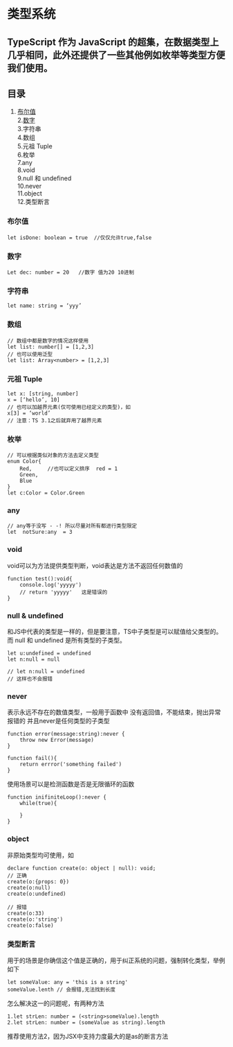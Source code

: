 # 类型系统

## TypeScript 作为 JavaScript 的超集，在数据类型上几乎相同，此外还提供了一些其他例如枚举等类型方便我们使用。

## 目录
1. [布尔值](https://github.com/Will0319/study/blob/master/TypeScript/%E7%B1%BB%E5%9E%8B%E7%B3%BB%E7%BB%9F.md#%E5%B8%83%E5%B0%94%E5%80%BC)  
2.[数字](https://github.com/Will0319/study/blob/master/TypeScript/类型系统.md#数字)  
3.字符串  
4.数组  
5.元祖 Tuple  
6.枚举  
7.any  
8.void  
9.null 和 undefined  
10.never  
11.object  
12.类型断言  

### 布尔值
```
let isDone: boolean = true  //仅仅允许true,false
```

### 数字
```
Let dec: number = 20   //数字 值为20 10进制
```

### 字符串
```
let name: string = ‘yyy’
```

### 数组
```
// 数组中都是数字的情况这样使用
let list: number[] = [1,2,3]
// 也可以使用泛型
let list: Array<number> = [1,2,3]
```

### 元祖 Tuple
```
let x: [string, number]
x = [‘hello’, 10]
// 也可以加越界元素(仅可使用已经定义的类型)，如
x[3] = ‘world’
// 注意：TS 3.1之后就弃用了越界元素
```

### 枚举
```
// 可以根据类似对象的方法去定义类型
enum Color{
    Red,     //也可以定义排序  red = 1
    Green,
    Blue
}
let c:Color = Color.Green
```

### any
```
// any等于没写 - -! 所以尽量对所有都进行类型限定
let  notSure:any  = 3
```

### void
void可以为方法提供类型判断，void表达是方法不返回任何数值的
```
function test():void{
    console.log('yyyyy')
    // return 'yyyyy'   这是错误的
}
```

### null & undefined
和JS中代表的类型是一样的，但是要注意，TS中子类型是可以赋值给父类型的。而 null 和 undefined 是所有类型的子类型。
```
let u:undefined = undefined
let n:null = null

// let n:null = undefined
// 这样也不会报错
```

### never
表示永远不存在的数值类型，一般用于函数中
没有返回值，不能结束，抛出异常报错的
并且never是任何类型的子类型
```
function error(message:string):never {
    throw new Error(message)
}

function fail(){
    return errror('something failed')
}
```
使用场景可以是检测函数是否是无限循环的函数
```
function inifiniteLoop():never {
    while(true){

    }
}
```

### object
非原始类型均可使用，如
```
declare function create(o: object | null): void;
// 正确
create(o:{props: 0})
create(o:null)
create(o:undefined)

// 报错
create(o:33)
create(o:'string')
create(o:false)
```

### 类型断言
用于的场景是你确信这个值是正确的，用于纠正系统的问题，强制转化类型，举例如下
```
let someValue: any = 'this is a string'
someValue.lenth // 会报错,无法找到长度
```
怎么解决这一的问题呢，有两种方法
```
1.let strLen: number = (<string>someValue).length
2.let strLen: number = (someValue as string).length
```
推荐使用方法2，因为JSX中支持力度最大的是as的断言方法
